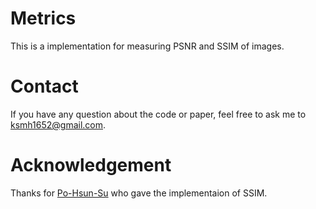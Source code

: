 # Metrics
This is a implementation for measuring PSNR and SSIM of images.

# Contact
If you have any question about the code or paper, feel free to ask me to <ksmh1652@gmail.com>.

# Acknowledgement
Thanks for [Po-Hsun-Su](https://github.com/Po-Hsun-Su/pytorch-ssim) who gave the implementaion of SSIM.
